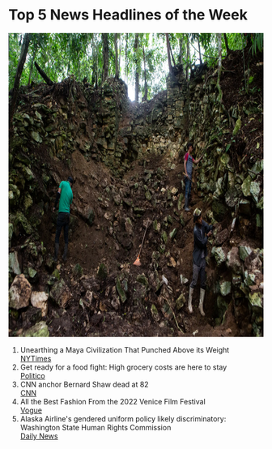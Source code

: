 <!DOCTYPE html>
<html>
    <!-- 
        Copyright (c) 2022 Marnie Dunbar
    -->
 <head>
    <h1>Top 5 News Headlines of the Week</h1>
 </head>
 <body>
    <img src="images/unearthing pyramid.webp" width="800px" height="600px" alt=" Archaeologists unearthing part of a collapsed pyramid in Mexico">

 <ol>
    <li>Unearthing a Maya Civilization That Punched Above its Weight</li> <a href="https://www.nytimes.com/2022/09/13/science/archaeology-mayan-mexico.html /">NYTimes</a>
    <li>Get ready for a food fight: High grocery costs are here to stay</li><a href="https://www.politico.com/news/2022/09/13/food-inflation-consumer-price-index-00056229 /">Politico</a>
    <li>CNN anchor Bernard Shaw dead at 82</li><a href="https://www.cnn.com/2022/09/08/media/bernard-shaw-obituary/index.html/">CNN</a>
    <li>All the Best Fashion From the 2022 Venice Film Festival</li><a href="https://www.vogue.com/slideshow/venice-film-festival-2022-best-red-carpet-fashion/">Vogue</a>
    <li>Alaska Airline's gendered uniform policy likely discriminatory: Washington State Human Rights Commission</li><a href="https://www.nydailynews.com/news/national/ny-alaska-airlines-gendered-dress-code-likely-discriminatory-washington-state-20220913-3r74pxbiandaziyblypc4bcztu-story.html/">Daily News</a>
 </ol>


 </body>


</html>
